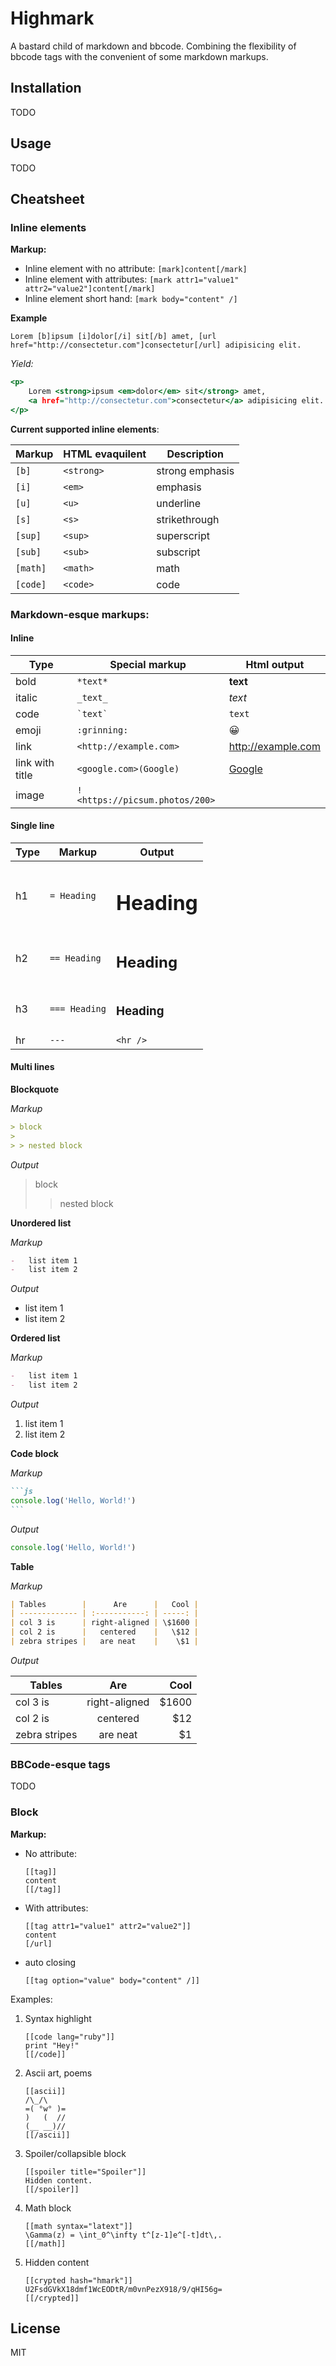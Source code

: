 # Highmark

A bastard child of markdown and bbcode. Combining the flexibility of bbcode tags
with the convenient of some markdown markups.

## Installation

TODO

## Usage

TODO

## Cheatsheet

### Inline elements

**Markup:**

-   Inline element with no attribute: `[mark]content[/mark]`
-   Inline element with attributes: `[mark attr1="value1" attr2="value2"]content[/mark]`
-   Inline element short hand: `[mark body="content" /]`

**Example**

```bbcode
Lorem [b]ipsum [i]dolor[/i] sit[/b] amet, [url href="http://consectetur.com"]consectetur[/url] adipisicing elit.
```

_Yield:_

```htm
<p>
    Lorem <strong>ipsum <em>dolor</em> sit</strong> amet,
    <a href="http://consectetur.com">consectetur</a> adipisicing elit.
</p>
```

**Current supported inline elements**:

| Markup   | HTML evaquilent | Description     |
| -------- | --------------- | --------------- |
| `[b]`    | `<strong>`      | strong emphasis |
| `[i]`    | `<em>`          | emphasis        |
| `[u]`    | `<u>`           | underline       |
| `[s]`    | `<s>`           | strikethrough   |
| `[sup]`  | `<sup>`         | superscript     |
| `[sub]`  | `<sub>`         | subscript       |
| `[math]` | `<math>`        | math            |
| `[code]` | `<code>`        | code            |

### Markdown-esque markups:

#### Inline

| Type            | Special markup                 | Html output                                                                           |
| --------------- | ------------------------------ | ------------------------------------------------------------------------------------- |
| bold            | `*text*`                       | <strong>text</strong>                                                                 |
| italic          | `_text_`                       | <em>text</em>                                                                         |
| code            | `` `text` ``                   | <code>text</code>                                                                     |
| emoji           | `:grinning:`                   | 😀                                                                                    |
| link            | `<http://example.com>`         | <a href="http://example.com">http://example.com</a>                                   |
| link with title | `<google.com>(Google)`         | <a href="//google.com">Google</a>                                                     |
| image           | `!<https://picsum.photos/200>` | <a href="https://picsum.photos/200"><img src="https://picsum.photos/200" alt=""/></a> |

#### Single line

| Type | Markup        | Output           |
| ---- | ------------- | ---------------- |
| h1   | `= Heading`   | <h1>Heading</h1> |
| h2   | `== Heading`  | <h2>Heading</h2> |
| h3   | `=== Heading` | <h3>Heading</h3> |
| hr   | `---`         | `<hr />`         |

#### Multi lines

**Blockquote**

_Markup_

```md
> block
>
> > nested block
```

_Output_

> block
>
> > nested block

**Unordered list**

_Markup_

```md
-   list item 1
-   list item 2
```

_Output_

-   list item 1
-   list item 2

**Ordered list**

_Markup_

```md
-   list item 1
-   list item 2
```

_Output_

1. list item 1
2. list item 2

**Code block**

_Markup_

````md
```js
console.log('Hello, World!')
```
````

_Output_

```js
console.log('Hello, World!')
```

**Table**

_Markup_

```md
| Tables        |      Are      |   Cool |
| ------------- | :-----------: | -----: |
| col 3 is      | right-aligned | \$1600 |
| col 2 is      |   centered    |   \$12 |
| zebra stripes |   are neat    |    \$1 |
```

_Output_

| Tables        |      Are      |   Cool |
| ------------- | :-----------: | -----: |
| col 3 is      | right-aligned | \$1600 |
| col 2 is      |   centered    |   \$12 |
| zebra stripes |   are neat    |    \$1 |

### BBCode-esque tags

TODO

### Block

**Markup:**

-   No attribute:

    ```
    [[tag]]
    content
    [[/tag]]
    ```

-   With attributes:

    ```
    [[tag attr1="value1" attr2="value2"]]
    content
    [/url]
    ```

-   auto closing
    ```
    [[tag option="value" body="content" /]]
    ```

Examples:

1. Syntax highlight

    ```
    [[code lang="ruby"]]
    print "Hey!"
    [[/code]]
    ```

2. Ascii art, poems

    ```
    [[ascii]]
    /\_/\
    =( °w° )=
    )   (  //
    (__ __)//
    [[/ascii]]
    ```

3. Spoiler/collapsible block

    ```
    [[spoiler title="Spoiler"]]
    Hidden content.
    [[/spoiler]]
    ```

4. Math block

    ```
    [[math syntax="latext"]]
    \Gamma(z) = \int_0^\infty t^[z-1]e^[-t]dt\,.
    [[/math]]
    ```

5. Hidden content

    ```
    [[crypted hash="hmark"]]
    U2FsdGVkX18dmf1WcEODtR/m0vnPezX918/9/qHI56g=
    [[/crypted]]
    ```

## License

MIT
